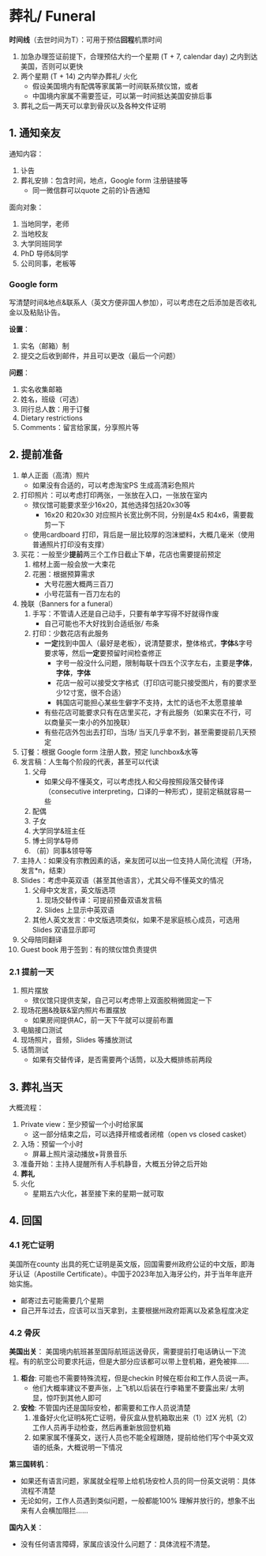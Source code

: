 # 葬礼/ Funeral


**时间线**（去世时间为T）：可用于预估**回程**机票时间
1. 加急办理签证前提下，合理预估大约一个星期 (T + 7, calendar day) 之内到达美国，否则可以更快
1. 两个星期 (T + 14) 之内举办葬礼/ 火化
   - 假设美国境内有配偶等家属第一时间联系殡仪馆，或者
   - 中国境内家属不需要签证，可以第一时间抵达美国安排后事
1. 葬礼之后一两天可以拿到骨灰以及各种文件证明


## 1. 通知亲友

通知内容：
1. 讣告
1. 葬礼安排：包含时间，地点，Google form 注册链接等
   - 同一微信群可以quote 之前的讣告通知

面向对象：
1. 当地同学，老师
1. 当地校友
1. 大学同班同学
1. PhD 导师&同学
1. 公司同事，老板等


### Google form

写清楚时间&地点&联系人（英文方便非国人参加），可以考虑在之后添加是否收礼金以及粘贴讣告。

**设置**：
1. 实名（邮箱）制
1. 提交之后收到邮件，并且可以更改（最后一个问题）

**问题**：
1. 实名收集邮箱
1. 姓名，班级（可选）
1. 同行总人数：用于订餐
1. Dietary restrictions
1. Comments：留言给家属，分享照片等


## 2. 提前准备

1. 单人正面（高清）照片
   - 如果没有合适的，可以考虑淘宝PS 生成高清彩色照片
1. 打印照片：可以考虑打印两张，一张放在入口，一张放在室内
   - 殡仪馆可能要求至少16x20，其他选择包括20x30等
     - 16x20 和20x30 对应照片长宽比例不同，分别是4x5 和4x6，需要裁剪一下
   - 使用cardboard 打印，背后是一层比较厚的泡沫塑料，大概几毫米（使用普通照片打印没有支撑）
1. 买花：一般至少**提前**两三个工作日截止下单，花店也需要提前预定
   1. 棺材上面一般会放一大束花
   1. 花圈：根据预算需求
      - 大号花圈大概两三百刀
      - 小号花篮有一百刀左右的
1. 挽联（Banners for a funeral）
   1. 手写：不管请人还是自己动手，只要有单字写得不好就得作废
      - 自己可能也不大好找到合适纸张/ 布条
   1. 打印：少数花店有此服务
      - **一定**找到中国人（最好是老板），说清楚要求，整体格式，**字体**&字号要求等，然后**一定**要预留时间检查修正
        - 字号一般没什么问题，限制每联十四五个汉字左右，主要是**字体**，**字体**，**字体**
        - 花店一般可以接受文字格式（打印店可能只接受图片，有的要求至少12寸宽，很不合适）
        - 韩国店可能担心某些生僻字不支持，太忙的话也不太愿意接单
      - 有些花店可能要求只有在店里买花，才有此服务（如果实在不行，可以商量买一束小的外加挽联）
      - 有些花店外包出去打印，当场/ 当天几乎拿不到，甚至需要提前几天预定
1. 订餐：根据 Google form 注册人数，预定 lunchbox&水等
1. 发言稿：人生每个阶段的代表，甚至可以代读
   1. 父母
      - 如果父母不懂英文，可以考虑找人和父母按照段落交替传译（consecutive interpreting，口译的一种形式），提前定稿就容易一些
   1. 配偶
   1. 子女
   1. 大学同学&班主任
   1. 博士同学&导师
   1. （前）同事&领导等
1. 主持人：如果没有宗教因素的话，亲友团可以出一位支持人简化流程（开场，发言*n，结束）
1. Slides：考虑中英双语（甚至其他语言），尤其父母不懂英文的情况
   1. 父母中文发言，英文版选项
      1. 现场交替传译：可提前预备双语发言稿
      1. Slides 上显示中英双语
   1. 其他人英文发言：中文版选项类似，如果不是家庭核心成员，可选用 Slides 双语显示即可
1. 父母陪同翻译
1. Guest book 用于签到：有的殡仪馆负责提供


### 2.1 提前一天

1. 照片摆放
   - 殡仪馆只提供支架，自己可以考虑带上双面胶稍微固定一下
1. 现场花圈&挽联&室内照片布置摆放
   - 如果房间提供AC，前一天下午就可以提前布置
1. 电脑接口测试
1. 现场照片，音频，Slides 等播放测试
1. 话筒测试
   - 如果有交替传译，是否需要两个话筒，以及大概排练前两段


## 3. 葬礼当天

大概流程：

1. Private view：至少预留一个小时给家属
   - 这一部分结束之后，可以选择开棺或者闭棺（open vs closed casket）
1. 入场：预留一个小时
   - 屏幕上照片滚动播放+背景音乐
1. 准备开始：主持人提醒所有人手机静音，大概五分钟之后开始
1. **葬礼**
1. 火化
   - 星期五六火化，甚至接下来的星期一就可取


## 4. 回国


### 4.1 死亡证明

美国所在county 出具的死亡证明是英文版，回国需要州政府公证的中文版，即海牙认证（Apostille Certificate）。中国于2023年加入海牙公约，并于当年年底开始实施。

- 邮寄过去可能需要几个星期
- 自己开车过去，应该可以当天拿到，主要根据州政府距离以及紧急程度决定


### 4.2 骨灰

**美国出关**：
美国境内航班甚至国际航班运送骨灰，需要提前打电话确认一下流程。有的航空公司要求托运，但是大部分应该都可以带上登机箱，避免被摔……

1. **柜台**: 可能也不需要特殊流程，但是checkin 时候在柜台和工作人员说一声。
   - 他们大概率建议不要声张，上飞机以后装在行李箱里不要露出来/ 太明显，惊吓到其他人即可
1. **安检**: 不管国内还是国际安检，都需要和工作人员说清楚
   1. 准备好火化证明&死亡证明，骨灰盒从登机箱取出来（1）过X 光机（2）工作人员再手动检查，然后再重新放回登机箱
   2. 如果家属不懂英文，送行人员也不能全程跟随，提前给他们写个中英文双语的纸条，大概说明一下情况

**第三国转机**：
- 如果还有语言问题，家属就全程带上给机场安检人员的同一份英文说明：具体流程不清楚
- 无论如何，工作人员遇到类似问题，一般都能100% 理解并放行的，想象不出来有人会横加阻拦……

**国内入关**：
- 没有任何语言障碍，家属应该没什么问题了：具体流程不清楚。
